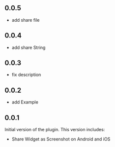 ## 0.0.5

- add share file
## 0.0.4

- add share String
## 0.0.3

- fix description

## 0.0.2

- add Example

## 0.0.1

Initial version of the plugin. This version includes:

- Share Widget as Screenshot on Android and iOS